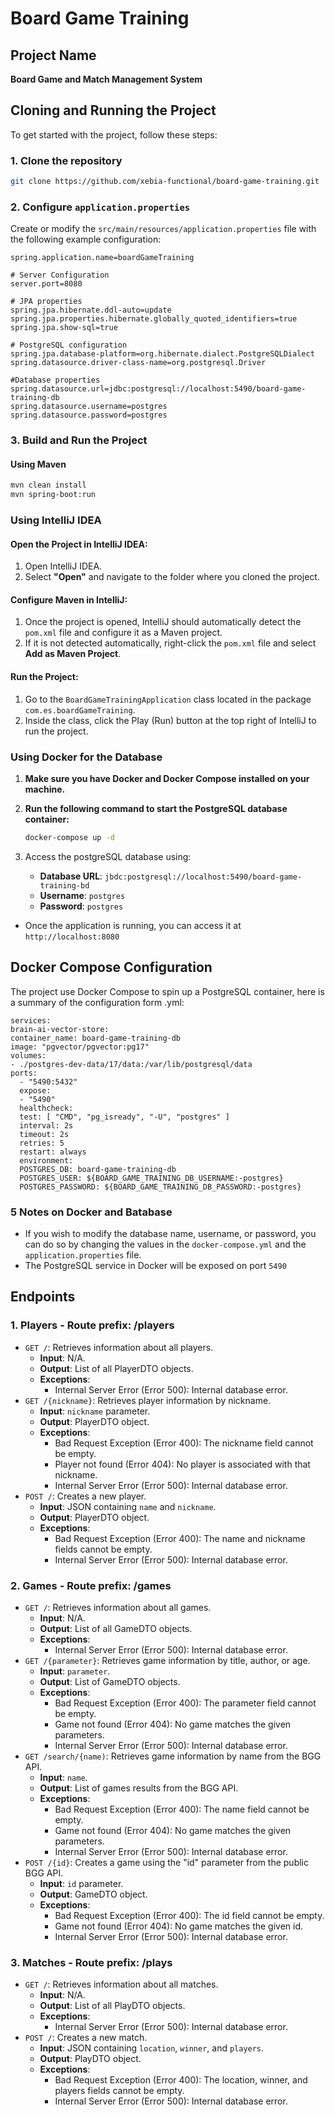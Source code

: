 # Board Game Training

## Project Name
**Board Game and Match Management System**

## Cloning and Running the Project

To get started with the project, follow these steps:

### 1. Clone the repository
```sh
git clone https://github.com/xebia-functional/board-game-training.git
```

### 2. Configure `application.properties`
Create or modify the `src/main/resources/application.properties` file with the following example configuration:

```properties
spring.application.name=boardGameTraining

# Server Configuration
server.port=8080

# JPA properties
spring.jpa.hibernate.ddl-auto=update
spring.jpa.properties.hibernate.globally_quoted_identifiers=true
spring.jpa.show-sql=true

# PostgreSQL configuration
spring.jpa.database-platform=org.hibernate.dialect.PostgreSQLDialect
spring.datasource.driver-class-name=org.postgresql.Driver

#Database properties
spring.datasource.url=jdbc:postgresql://localhost:5490/board-game-training-db
spring.datasource.username=postgres
spring.datasource.password=postgres
```
### 3. Build and Run the Project
#### Using Maven
```sh
mvn clean install
mvn spring-boot:run
```

### Using IntelliJ IDEA

#### Open the Project in IntelliJ IDEA:
1. Open IntelliJ IDEA.
2. Select **"Open"** and navigate to the folder where you cloned the project.

#### Configure Maven in IntelliJ:
1. Once the project is opened, IntelliJ should automatically detect the `pom.xml` file and configure it as a Maven project.
2. If it is not detected automatically, right-click the `pom.xml` file and select **Add as Maven Project**.

#### Run the Project:
1. Go to the `BoardGameTrainingApplication` class located in the package `com.es.boardGameTraining`.
2. Inside the class, click the Play (Run) button at the top right of IntelliJ to run the project.

### Using Docker for the Database

1. **Make sure you have Docker and Docker Compose installed on your machine.**

2. **Run the following command to start the PostgreSQL database container:**
   ```sh
   docker-compose up -d

3. Access the postgreSQL database using:

   - **Database URL**: `jbdc:postgresql://localhost:5490/board-game-training-bd`
   - **Username**: `postgres`
   - **Password**: `postgres`
- Once the application is running, you can access it at `http://localhost:8080`

## Docker Compose Configuration

The project use Docker Compose to spin up a PostgreSQL container, here is a summary of the configuration form .yml: 

    
    services:
    brain-ai-vector-store:
    container_name: board-game-training-db
    image: "pgvector/pgvector:pg17"
    volumes:
    - ./postgres-dev-data/17/data:/var/lib/postgresql/data
    ports:
      - "5490:5432"
      expose:
      - "5490"
      healthcheck:
      test: [ "CMD", "pg_isready", "-U", "postgres" ]
      interval: 2s
      timeout: 2s
      retries: 5
      restart: always
      environment:
      POSTGRES_DB: board-game-training-db
      POSTGRES_USER: ${BOARD_GAME_TRAINING_DB_USERNAME:-postgres}
      POSTGRES_PASSWORD: ${BOARD_GAME_TRAINING_DB_PASSWORD:-postgres}


### 5 Notes on Docker and Batabase

- If you wish to modify the database name, username, or password, you can do so by changing the values in the `docker-compose.yml` and the `application.properties` file. 
- The PostgreSQL service in Docker will be exposed on port `5490`


## Endpoints

### 1. Players - Route prefix: /players

  - `GET /`: Retrieves information about all players.
    - **Input**: N/A.
    - **Output**: List of all PlayerDTO objects.
    - **Exceptions**:
      - Internal Server Error (Error 500): Internal database error.
  - `GET /{nickname}`: Retrieves player information by nickname.
    - **Input**: `nickname` parameter.
    - **Output**: PlayerDTO object.
    - **Exceptions**:
      - Bad Request Exception (Error 400): The nickname field cannot be empty.
      - Player not found (Error 404): No player is associated with that nickname.
      - Internal Server Error (Error 500): Internal database error.
  - `POST /`: Creates a new player.
    - **Input**: JSON containing `name` and `nickname`.
    - **Output**: PlayerDTO object.
    - **Exceptions**:
      - Bad Request Exception (Error 400): The name and nickname fields cannot be empty.
      - Internal Server Error (Error 500): Internal database error.

### 2. Games - Route prefix: /games

  - `GET /`: Retrieves information about all games.
    - **Input**: N/A.
    - **Output**: List of all GameDTO objects.
    - **Exceptions**:
      - Internal Server Error (Error 500): Internal database error.
  - `GET /{parameter}`: Retrieves game information by title, author, or age.
    - **Input**: `parameter`.
    - **Output**: List of GameDTO objects.
    - **Exceptions**:
      - Bad Request Exception (Error 400): The parameter field cannot be empty.
      - Game not found (Error 404): No game matches the given parameters.
      - Internal Server Error (Error 500): Internal database error.
  - `GET /search/{name)`: Retrieves game information by name from the BGG API.
    - **Input**: `name`.
    - **Output**: List of games results from the BGG API.
    - **Exceptions**:
        - Bad Request Exception (Error 400): The name field cannot be empty.
        - Game not found (Error 404): No game matches the given parameters.
        - Internal Server Error (Error 500): Internal database error.
  - `POST /{id}`: Creates a game using the "id" parameter from the public BGG API.
    - **Input**: `id` parameter.
    - **Output**: GameDTO object.
    - **Exceptions**:
      - Bad Request Exception (Error 400): The id field cannot be empty.
      - Game not found (Error 404): No game matches the given id.
      - Internal Server Error (Error 500): Internal database error.
  
### 3. Matches - Route prefix: /plays

  - `GET /`: Retrieves information about all matches.
    - **Input**: N/A.
    - **Output**: List of all PlayDTO objects.
    - **Exceptions**:
      - Internal Server Error (Error 500): Internal database error.
  - `POST /`: Creates a new match.
    - **Input**: JSON containing `location`, `winner`, and `players`.
    - **Output**: PlayDTO object.
    - **Exceptions**:
      - Bad Request Exception (Error 400): The location, winner, and players fields cannot be empty.
      - Internal Server Error (Error 500): Internal database error.
